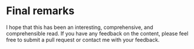 # Final remarks

I hope that this has been an interesting, comprehensive, and comprehensible
read. If you have any feedback on the content, please feel free to submit a
pull request or contact me with your feedback.
